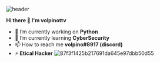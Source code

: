 ![header](https://user-images.githubusercontent.com/108951418/226121783-8cfefcf2-31c5-4bb8-b039-e02fbae72ca5.png)

**Hi there 👋 I'm volpinottv**

- 🔭 I’m currently working on **Python**
- 🌱 I’m currently learning **CyberSecurity**
- 📫 How to reach me **volpino#8917 (discord)**
- ⚡ **Etical Hacker**
![87f3f1425b217691da645e97dbb50d55](https://user-images.githubusercontent.com/108951418/226123047-83e199ce-18d9-4a57-a62b-e2cbd4ffd489.gif)

